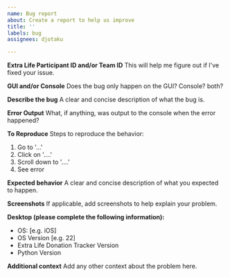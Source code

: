 ```yaml
---
name: Bug report
about: Create a report to help us improve
title: ''
labels: bug
assignees: djotaku

---
```


**Extra Life Participant ID and/or Team ID**
This will help me figure out if I've fixed your issue. 

**GUI and/or Console**
Does the bug only happen on the GUI? Console? both?

**Describe the bug**
A clear and concise description of what the bug is.

**Error Output**
What, if anything, was output to the console when the error happened?

**To Reproduce**
Steps to reproduce the behavior:
1. Go to '...'
2. Click on '....'
3. Scroll down to '....'
4. See error

**Expected behavior**
A clear and concise description of what you expected to happen.

**Screenshots**
If applicable, add screenshots to help explain your problem.

**Desktop (please complete the following information):**
 - OS: [e.g. iOS]
 - OS Version [e.g. 22]
 - Extra Life Donation Tracker Version
 - Python Version

**Additional context**
Add any other context about the problem here.
